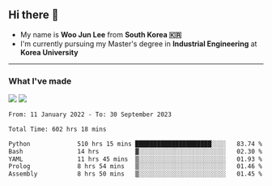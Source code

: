 ## Hi there 👋

- My name is **Woo Jun Lee** from **South Korea 🇰🇷**
- I'm currently pursuing my Master's degree in **Industrial Engineering** at **Korea University**

---

### What I've made

<a href="https://share.streamlit.io/tomtom1103/kuiai_hackathon_2022/main/JL_app.py"><img src="https://img.shields.io/badge/Journey Lee-161B22?style=for-the-badge&logo=streamlit&logoColor=FF4B4B"/></a> <a href="https://jeon-100.github.io/Dangzang/"><img src="https://img.shields.io/badge/당신을 위한 장학금, 당장!-161B22?style=for-the-badge&logo=react&logoColor=#61DAFB"/></a>

<!--START_SECTION:waka-->

```txt
From: 11 January 2022 - To: 30 September 2023

Total Time: 602 hrs 18 mins

Python             510 hrs 15 mins █████████████████████░░░░   83.74 %
Bash               14 hrs          ▓░░░░░░░░░░░░░░░░░░░░░░░░   02.30 %
YAML               11 hrs 45 mins  ▒░░░░░░░░░░░░░░░░░░░░░░░░   01.93 %
Prolog             8 hrs 54 mins   ▒░░░░░░░░░░░░░░░░░░░░░░░░   01.46 %
Assembly           8 hrs 50 mins   ▒░░░░░░░░░░░░░░░░░░░░░░░░   01.45 %
```

<!--END_SECTION:waka-->
